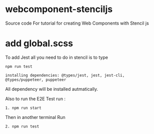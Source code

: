 # webcomponent-stenciljs

Source code For tutorial for creating Web Components with Stencil js

# add global.scss

To add Jest all you need to do in stencil is to type

```
npm run test

```

```
installing dependencies: @types/jest, jest, jest-cli, @types/puppeteer, puppeteer

```

All dependency will be installed autmatically.

Also to run the E2E Test run :

```
1. npm run start

```

Then in another terminal Run

```
2. npm run test

```
